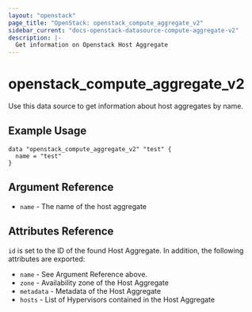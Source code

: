 ```yaml
---
layout: "openstack"
page_title: "OpenStack: openstack_compute_aggregate_v2"
sidebar_current: "docs-openstack-datasource-compute-aggregate-v2"
description: |-
  Get information on Openstack Host Aggregate
---
```


# openstack\_compute\_aggregate\_v2

Use this data source to get information about host aggregates
by name.

## Example Usage

```hcl
data "openstack_compute_aggregate_v2" "test" {
  name = "test"
}
```

## Argument Reference

* `name` - The name of the host aggregate

## Attributes Reference

`id` is set to the ID of the found Host Aggregate. In addition, the
following attributes are exported:

* `name` - See Argument Reference above.
* `zone` - Availability zone of the Host Aggregate
* `metadata` - Metadata of the Host Aggregate
* `hosts` - List of Hypervisors contained in the Host Aggregate
